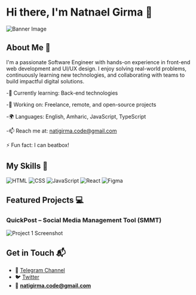 # Hi there, I'm Natnael Girma 👋

![Banner Image]([https://res.cloudinary.com/dltnxkfrn/image/upload/v1751135108/NG-Logo_zpt9px.jpg])

## About Me 🚀

I'm a passionate Software Engineer with hands-on experience in front-end web development and UI/UX design. I enjoy solving real-world problems, continuously learning new technologies, and collaborating with teams to build impactful digital solutions.

-🌱 Currently learning: Back-end technologies

-🔭 Working on: Freelance, remote, and open-source projects

-🌍 Languages: English, Amharic, JavaScript, TypeScript

-📫 Reach me at: natigirma.code@gmail.com

⚡ Fun fact: I can beatbox!

## My Skills 🧠

![HTML](https://img.shields.io/badge/-HTML-E34F26?style=flat-square&logo=html5&logoColor=white)
![CSS](https://img.shields.io/badge/-CSS-1572B6?style=flat-square&logo=css3&logoColor=white)
![JavaScript](https://img.shields.io/badge/-JavaScript-F7DF1E?style=flat-square&logo=javascript&logoColor=black)
![React](https://img.shields.io/badge/-React-61DAFB?style=flat-square&logo=react&logoColor=black)
![Figma](https://img.shields.io/badge/Figma-F24E1E?style=for-the-badge&logo=figma&logoColor=white)



## Featured Projects 💻

### QuickPost – Social Media Management Tool (SMMT)

![Project 1 Screenshot](https://drive.google.com/file/d/179qurBWrPF0DDOJ33YKFXGAdN0bwlOmd/view?usp=sharing)


## Get in Touch 📬

- 📢 [Telegram Channel](https://t.me/Natnael_Girma_official)
- 🐦 [Twitter](https://x.com/NatiGirmaoffx)
- 📧 **natigirma.code@gmail.com**





